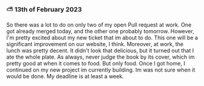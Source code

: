   
   
### ⛅ 13th of February 2023

So there was a lot to do on only two of my open Pull request at work. One got already merged today, and the other one probably tomorrow. However, I'm pretty excited about my new ticket that im about to do. This one will be a significant improvement on our website, I think. Moreover, at work, the lunch was pretty decent. It didn't look that delicious, but it turned out that I ate the whole plate. As always, never judge the book by its cover, which im pretty good at when it comes to food. But only food. Once I got home, I continued on my new project im currently building. Im was not sure when it would be done. My deadline is at least a week.
 
